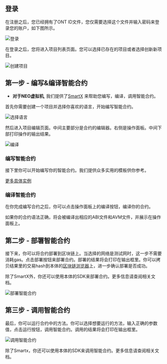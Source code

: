
## 登录

在注册之后，您已经拥有了ONT ID文件，您仅需要选择这个文件并输入密码来登录您的账户，如下图所示。

![登录](https://upload-images.jianshu.io/upload_images/150344-e3848962a4dfe0d1.png?imageMogr2/auto-orient/strip%7CimageView2/2/w/1240)

在登录之后，您将进入项目列表页面。您可以选择已存在的项目或者选择创新新项目。

![创建项目](https://upload-images.jianshu.io/upload_images/150344-17ec830db0f4d948.png?imageMogr2/auto-orient/strip%7CimageView2/2/w/1240)

## 第一步 - 编写&编译智能合约 

* **对于NEO虚拟机**, 我们提供了[SmartX](http://smartx.ont.io) 来帮助您编写，编译，调用智能合约。

首先你需要创建一个项目并选择你喜欢的语言，开始编写智能合约。

![选择语言](https://upload-images.jianshu.io/upload_images/150344-de1bad190b1c6c66.png?imageMogr2/auto-orient/strip%7CimageView2/2/w/1240)

然后进入项目编辑页面。中间主要部分是合约的编辑器。右侧是操作面板。中间下部打印操作的输出结果。

![编译](https://upload-images.jianshu.io/upload_images/150344-d100aa119363ec2c.png?imageMogr2/auto-orient/strip%7CimageView2/2/w/1240)

### 编写智能合约

接下里你可以开始编写你的智能合约。我们提供众多实用的模板供你参考。

[更多具体实例](https://github.com/ontio/documentation/tree/master/smart-contract-tutorial/examples) 

### 编译智能合约

在你完成编写合约之后，你可以点击操作面板上的编译按钮，编译你的合约。

如果你的合约语法正确，将会被编译出相应的ABI文件和AVM文件，并展示在操作面板上。


## 第二步 - 部署智能合约

接下来，你可以将合约部署到区块链上。当选择的网络是测试网时，这一步不需要消耗gas。点击部署按钮来部署合约。部署的结果将会打印在输出框里。你可以拷贝结果里的交易hash到本体的[区块链浏览器](https://explorer.ont.io/)上，进一步确认部署是否成功。

除了SmartX外，你还可以使用本体的SDK来部署合约。更多信息请查阅相关文档。


![部署智能合约](https://upload-images.jianshu.io/upload_images/150344-d0160bc4a38a804d.png?imageMogr2/auto-orient/strip%7CimageView2/2/w/1240)


## 第三步 - 调用智能合约

最后，你可以运行合约中的方法。你可以选择想要运行的方法，输入正确的参数值，点击运行按钮，调用智能合约。调用的结果将会打印在输出框里。

![调用智能合约](https://upload-images.jianshu.io/upload_images/150344-5229fe6d34a67372.png?imageMogr2/auto-orient/strip%7CimageView2/2/w/1240)

除了Smartx，你还可以使用本体的SDK来调用智能合约。更多信息请查阅相关文档。




